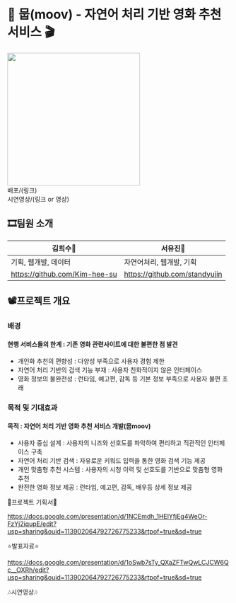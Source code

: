 # 🎥 뭅(moov) - 자연어 처리 기반 영화 추천 서비스 🎬
<img src='https://github.com/user-attachments/assets/539b5139-3e21-4d01-a9f4-e75799a6aee3' width=300px></img>
<br/>배포/(링크)
<br/>시연영상/(링크 or 영상)

## 🎞팀원 소개
| 김희수🐶 | 서유진🐧 | 
|---|---|
| 기획, 웹개발, 데이터 | 자연어처리, 웹개발, 기획 | 
| https://github.com/Kim-hee-su | https://github.com/standyujin |

## 📽프로젝트 개요
### 배경
#### 현행 서비스들의 한계 : 기존 영화 관련사이트에 대한 불편한 점 발견
- 개인화 추천의 편향성 : 다양성 부족으로 사용자 경험 제한
- 자연어 처리 기반의 검색 기능 부재 : 사용자 친화적이지 않은 인터페이스
- 영화 정보의 불완전성 : 런타임, 예고편, 감독 등 기본 정보 부족으로 사용자 불편 초래
### 목적 및 기대효과
#### 목적 : 자연어 처리 기반 영화 추천 서비스 개발(뭅moov)
- 사용자 중심 설계 : 사용자의 니즈와 선호도를 파악하여 편리하고 직관적인 인터페이스 구축
- 자연어 처리 기반 검색 : 자유로운 키워드 입력을 통한 영화 검색 기능 제공
- 개인 맞춤형 추천 시스템 : 사용자의 시청 이력 및 선호도를 기반으로 맞춤형 영화 추천
- 완전한 영화 정보 제공 : 런타임, 예고편, 감독, 배우등 상세 정보 제공


🍿프로젝트 기획서🍿

https://docs.google.com/presentation/d/1NCEmdh_1HElYfjEg4WeOr-FzYj2iqupE/edit?usp=sharing&ouid=113902064792726775233&rtpof=true&sd=true



⭐발표자료⭐

https://docs.google.com/presentation/d/1oSwb7sTy_QXaZFTwQwLCJCW6Qc__OXRh/edit?usp=sharing&ouid=113902064792726775233&rtpof=true&sd=true



🎶시연영상🎶
